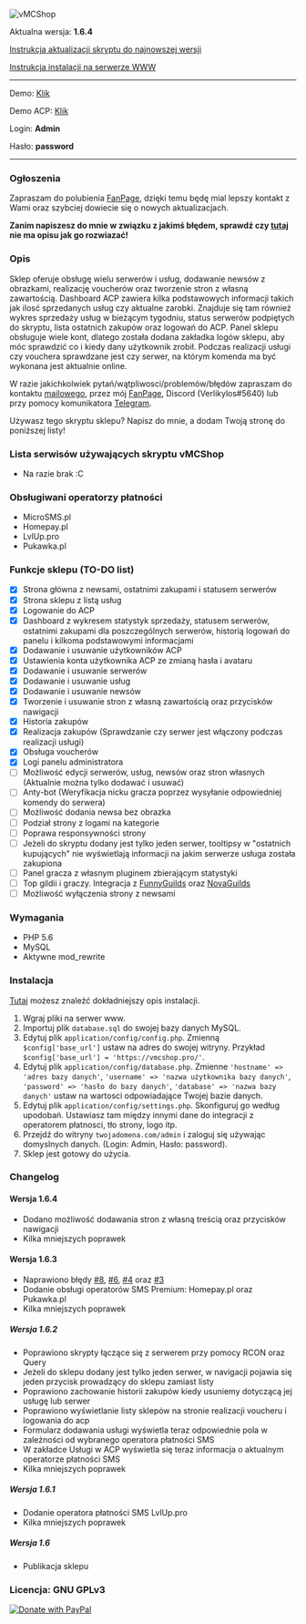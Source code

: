 ![vMCShop](https://vmcshop.pro/assets/images/vmcshop-github.png)

Aktualna wersja: **1.6.4**

[Instrukcja aktualizacji skryptu do najnowszej wersji](https://github.com/Verlikylos/vMCShop/wiki/Instrukcja-aktualizacji-skryptu-do-najnowszej-wersji)

[Instrukcja instalacji na serwerze WWW](https://verlikylos.me/vmcshop-standard-instrukcja-instalacji-na-serwerze-www/)

<hr>

Demo: [Klik](https://vmcshop.pro/)

Demo ACP: [Klik](https://vmcshop.pro/admin)

Login: **Admin**

Hasło: **password**

<hr>

### Ogłoszenia

Zapraszam do polubienia [FanPage](https://www.facebook.com/verlikylos), dzięki temu będę mial lepszy kontakt z Wami oraz szybciej dowiecie się o nowych aktualizacjach.

**Zanim napiszesz do mnie w związku z jakimś błędem, sprawdź czy [tutaj](https://github.com/Verlikylos/vMCShop/wiki/Znane-b%C5%82%C4%99dy-i-sposoby-ich-rozwi%C4%85zywania) nie ma opisu jak go rozwiazać!**

### Opis

Sklep oferuje obsługę wielu serwerów i usług, dodawanie newsów z obrazkami, realizację voucherów oraz tworzenie stron z własną zawartością. Dashboard ACP zawiera kilka podstawowych informacji takich jak ilosć sprzedanych usług czy aktualne zarobki. Znajduje się tam również wykres sprzedaży usług w bieżącym tygodniu, status serwerów podpiętych do skryptu, lista ostatnich zakupów oraz logowań do ACP. Panel sklepu obsługuje wiele kont, dlatego została dodana zakładka logów sklepu, aby móc sprawdzić co i kiedy dany użytkownik zrobił. Podczas realizacji usługi czy vouchera sprawdzane jest czy serwer, na którym komenda ma być wykonana jest aktualnie online.

W razie jakichkolwiek pytań/wątpliwosci/problemów/błędów zapraszam do kontaktu [mailowego](mailto:kontakt@verlikylos.pro), przez mój [FanPage](https://www.facebook.com/verlikylos), Discord (Verlikylos#5640) lub przy pomocy komunikatora [Telegram](https://t.me/Verlikylos).

Używasz tego skryptu sklepu? Napisz do mnie, a dodam Twoją stronę do poniższej listy!

### Lista serwisów używających skryptu vMCShop
- Na razie brak :C

### Obsługiwani operatorzy płatności
- MicroSMS.pl
- Homepay.pl
- LvlUp.pro
- Pukawka.pl

### Funkcje sklepu (TO-DO list)
- [x] Strona główna z newsami, ostatnimi zakupami i statusem serwerów
- [x] Strona sklepu z listą usług
- [x] Logowanie do ACP
- [x] Dashboard z wykresem statystyk sprzedaży, statusem serwerów, ostatnimi zakupami dla poszczególnych serwerów, historią logowań do panelu i kilkoma podstawowymi informacjami
- [x] Dodawanie i usuwanie użytkowników ACP
- [x] Ustawienia konta użytkownika ACP ze zmianą hasła i avataru
- [x] Dodawanie i usuwanie serwerów
- [x] Dodawanie i usuwanie usług
- [x] Dodawanie i usuwanie newsów
- [x] Tworzenie i usuwanie stron z własną zawartością oraz przycisków nawigacji
- [x] Historia zakupów
- [x] Realizacja zakupów (Sprawdzanie czy serwer jest włączony podczas realizacji usługi)
- [x] Obsługa voucherów
- [x] Logi panelu administratora
- [ ] Możliwość edycji serwerów, usług, newsów oraz stron własnych (Aktualnie można tylko dodawać i usuwać)
- [ ] Anty-bot (Weryfikacja nicku gracza poprzez wysyłanie odpowiedniej komendy do serwera)
- [ ] Możliwość dodania newsa bez obrazka
- [ ] Podział strony z logami na kategorie
- [ ] Poprawa responsywności strony
- [ ] Jeżeli do skryptu dodany jest tylko jeden serwer, tooltipsy w "ostatnich kupujących" nie wyświetlają informacji na jakim serwerze usługa została zakupiona
- [ ] Panel gracza z własnym pluginem zbierającym statystyki
- [ ] Top gildii i graczy. Integracja z [FunnyGuilds](https://github.com/FunnyGuilds/FunnyGuilds/) oraz [NovaGuilds](https://github.com/MarcinWieczorek/NovaGuilds)
- [ ] Możliwość wyłączenia strony z newsami

### Wymagania
 - PHP 5.6
 - MySQL
 - Aktywne mod_rewrite

### Instalacja
[Tutaj](https://verlikylos.me/vmcshop-standard-instrukcja-instalacji-na-serwerze-www/) możesz znaleźć dokładniejszy opis instalacji.

1. Wgraj pliki na serwer www.
2. Importuj plik ```database.sql``` do swojej bazy danych MySQL.
3. Edytuj plik ```application/config/config.php```. Zmienną ```$config['base_url']``` ustaw na adres do swojej witryny. Przykład ```$config['base_url'] = 'https://vmcshop.pro/'```.
4. Edytuj plik ```application/config/database.php```. Zmienne ```'hostname' => 'adres bazy danych'```, ```'username' => 'nazwa użytkownika bazy danych'```, ```'password' => 'hasło do bazy danych'```, ```'database' => 'nazwa bazy danych'``` ustaw na wartosci odpowiadające Twojej bazie danych.
5. Edytuj plik ```application/config/settings.php```. Skonfiguruj go według upodobań. Ustawiasz tam między innymi dane do integracji z operatorem płatnosci, tło strony, logo itp.
6. Przejdź do witryny ```twojadomena.com/admin``` i zaloguj się używając domyslnych danych. (Login: Admin, Hasło: password).
7. Sklep jest gotowy do użycia.

### Changelog
#### Wersja 1.6.4
 - Dodano możliwość dodawania stron z własną treścią oraz przycisków nawigacji
 - Kilka mniejszych poprawek

#### Wersja 1.6.3
 - Naprawiono błędy [#8](https://github.com/Verlikylos/vMCShop/issues/8), [#6](https://github.com/Verlikylos/vMCShop/issues/6), [#4](https://github.com/Verlikylos/vMCShop/issues/4) oraz [#3](https://github.com/Verlikylos/vMCShop/issues/3)
 - Dodanie obsługi operatorów SMS Premium: Homepay.pl oraz Pukawka.pl
 - Kilka mniejszych poprawek
 
##### Wersja 1.6.2
 - Poprawiono skrypty łączące się z serwerem przy pomocy RCON oraz Query
 - Jeżeli do sklepu dodany jest tylko jeden serwer, w navigacji pojawia się jeden przycisk prowadzący do sklepu zamiast listy
 - Poprawiono zachowanie historii zakupów kiedy usuniemy dotyczącą jej usługę lub serwer
 - Poprawiono wyświetlanie listy sklepów na stronie realizacji voucheru i logowania do acp
 - Formularz dodawania usługi wyświetla teraz odpowiednie pola w zależności od wybranego operatora płatności SMS
 - W zakładce Usługi w ACP wyświetla się teraz informacja o aktualnym operatorze płatności SMS
 - Kilka mniejszych poprawek

##### Wersja 1.6.1
 - Dodanie operatora płatności SMS LvlUp.pro
 - Kilka mniejszych poprawek
 
##### Wersja 1.6
 - Publikacja sklepu

### Licencja: **GNU GPLv3**

[![Donate with PayPal](https://host.verlikylos.pro/images/paypal-donate.png)](https://www.paypal.me/Verlikylos)
